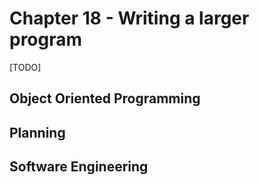 # Chapter 18 - Writing a larger program

[TODO]

## Object Oriented Programming

## Planning

## Software Engineering
